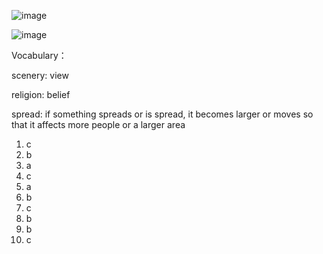 ![image](https://github.com/jeuneseven/ReadingNotes/assets/8426758/b074742d-8e0e-4530-bf0e-3e3296b2ba6d)

![image](https://github.com/jeuneseven/ReadingNotes/assets/8426758/a121d697-1836-436c-a2f7-521bca7c6cea)

Vocabulary：

scenery: view

religion: belief

spread: if something spreads or is spread, it becomes larger or moves so that it affects more people or a larger area

1. c
2. b
3. a
4. c
5. a
6. b
7. c
8. b
9. b
10. c
